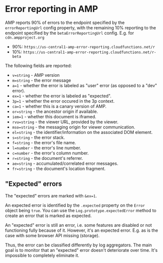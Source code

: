 <!---
Copyright 2016 The AMP HTML Authors. All Rights Reserved.

Licensed under the Apache License, Version 2.0 (the "License");
you may not use this file except in compliance with the License.
You may obtain a copy of the License at

      http://www.apache.org/licenses/LICENSE-2.0

Unless required by applicable law or agreed to in writing, software
distributed under the License is distributed on an "AS-IS" BASIS,
WITHOUT WARRANTIES OR CONDITIONS OF ANY KIND, either express or implied.
See the License for the specific language governing permissions and
limitations under the License.
-->

# Error reporting in AMP

AMP reports 90% of errors to the endpoint specified by the `errorReportingUrl`
config property, with the remaining 10% reporting to the endpoint specified by
the `betaErrorReportingUrl` config. E.g. for `cdn.ampproject.org`

-   90%: `https://us-central1-amp-error-reporting.cloudfunctions.net/r`
-   10%: `https://us-central1-amp-error-reporting.cloudfunctions.net/r-beta`

The following fields are reported:

-   `v=string` - AMP version
-   `m=string` - the error message
-   `a=1` - whether the error is labeled as "user" error (as opposed to a "dev" error).
-   `ex=1` - whether the error is labeled as "expected".
-   `3p=1` - whether the error occured in the 3p context.
-   `ca=1` - whether this is a canary version of AMP.
-   `or=string` - the ancestor origin if available.
-   `iem=1` - whether this document is iframed.
-   `rvu=string` - the viewer URL, provided by the viewer.
-   `mso=string` - the messaging origin for viewer communication.
-   `el=string` - the identifier/information on the associated DOM element.
-   `s=string` - the error stack.
-   `f=string` - the error's file name.
-   `l=number` - the error's line number.
-   `c=number` - the error's column number.
-   `r=string` - the document's referrer.
-   `ae=string` - accumulated/correlated error messages.
-   `fr=string` - the document's location fragment.

## "Expected" errors

The "expected" errors are marked with `&ex=1`.

An expected error is identified by the `.expected` property on the `Error` object being `true`.
You can use the `Log.prototype.expectedError` method to create an error that is marked
as expected.

An "expected" error is still an error, i.e. some features are disabled or not
functioning fully because of it. However, it's an expected error. E.g. as is the
case with some browser API missing (storage).

Thus, the error can be classified differently by log aggregators. The main goal
is to monitor that an "expected" error doesn't deteriorate over time. It's
impossible to completely eliminate it.

